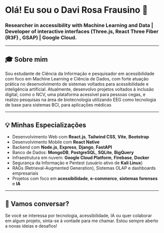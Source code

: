 # Olá! Eu sou o Davi Rosa Frausino 👋

### Researcher in accessibility with Machine Learning and Data | Developer of interactive interfaces (Three.js, React Three Fiber (R3F) , GSAP) | Google Cloud.

---

## 🎓 Sobre mim

Sou estudante de Ciência da Informação e pesquisador em acessibilidade com foco em Machine Learning e Ciência de Dados, com forte atuação prática no desenvolvimento de sistemas voltados para acessibilidade e inteligência artificial. Atualmente, desenvolvo projetos voltados à inclusão digital, como o NCV, uma plataforma acessível para pessoas cegas, e realizo pesquisas na área de biotecnologia utilizando EEG como tecnologia de base para sistemas BCI, para aplicações médicas

---

## 💡 Minhas Especializações

* Desenvolvimento Web com **React.js**, **Tailwind CSS**, **Vite**, **Bootstrap**
* Desenvolvimento Mobile com **React Native**
* Backend com **Node.js**, **Express**, **Django**, **FastAPI**
* Banco de Dados: **MongoDB**, **PostgreSQL**, **SQLite**, **BigQuery**
* Infraestrutura em nuvem: **Google Cloud Platform**, **Firebase**, **Docker**
* Segurança da Informação e Pentest (usuário ativo de **Kali Linux**)
* RAGs (Retrieval-Augmented Generation), Sistemas OLAP e dashboards empresariais
* Projetos com foco em **acessibilidade**, **e-commerce**, **sistemas forenses** e **IA**

---

## 🙌 Vamos conversar?

Se você se interessa por tecnologia, acessibilidade, IA ou quer colaborar em algum projeto, sinta-se à vontade para me chamar. Estou sempre aberto a novas ideias e desafios!

